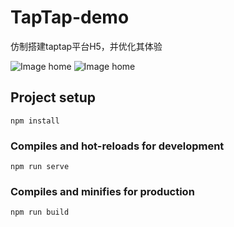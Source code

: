 # TapTap-demo
仿制搭建taptap平台H5，并优化其体验

![Image home](http://pic.yupoo.com/jsmask/76f4afb0/7a3e5f03.png)
![Image home](http://pic.yupoo.com/jsmask/e5584fac/a0d4d4d7.png)

## Project setup
```
npm install
```

### Compiles and hot-reloads for development
```
npm run serve
```

### Compiles and minifies for production
```
npm run build
```

